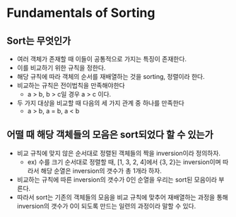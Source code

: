# Fundamentals of Sorting

## Sort는 무엇인가
* 여러 객체가 존재할 때 이들이 공통적으로 가지는 특징이 존재한다.
* 이를 비교하기 위한 규칙을 정한다.
* 해당 규칙에 따라 객체의 순서를 재배열하는 것을 sorting, 정렬이라 한다.
* 비교하는 규칙은 전이법칙을 만족해야한다
  * a > b, b > c일 경우 a > c 이다.
* 두 가지 대상을 비교할 때 다음의 세 가지 관계 중 하나를 만족한다
  * a > b, a = b, a < b

## 어떨 때 해당 객체들의 모음은 sort되었다 할 수 있는가
* 비교 규칙에 맞지 않은 순서대로 정렬된 객체들의 짝을 inversion이라 정의하자.
  * ex) 수를 크기 순서대로 정렬할 때, [1, 3, 2, 4]에서 {3, 2}는 inversion이며 따라서 해당 순열은 inversion의 갯수가 총 1개라 하자.
* 비교하는 규칙에 따른 inversion의 갯수가 0인 순열을 우리는 sort된 모음이라 부른다.
* 따라서 sort는 기존의 객체들의 모음을 비교 규칙에 맞추어 재배열하는 과정을 통해 inversion의 갯수가 0이 되도록 만드는 일련의 과정이라 말할 수 있다.
